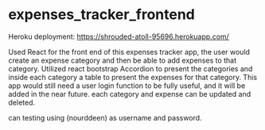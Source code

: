 # expenses_tracker_frontend

Heroku deployment:
https://shrouded-atoll-95696.herokuapp.com/

Used React for the front end of this expenses tracker app, the user would create an expense category and then be able to add expenses to that category.
Utilized react bootstrap Accordion to present the categories and inside each category a table to present the expenses for that category.
This app would still need a user login function to be fully useful, and it will be added in the near future. 
each category and expense can be updated and deleted.

can testing using (nourddeen) as username and password.
